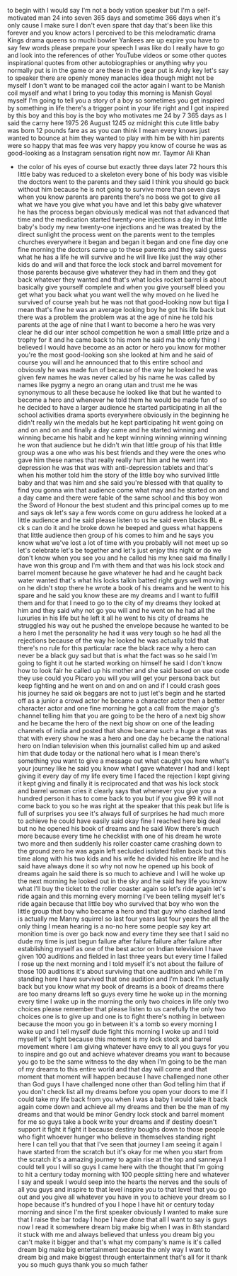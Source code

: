 
to begin with I would say I&#39;m not a body
vation speaker
but I&#39;m a self-motivated man 24 into
seven 365 days and sometime 366 days
when it&#39;s only cause I make sure I don&#39;t
even spare that day that&#39;s been like
this forever
and you know actors I perceived to be
this melodramatic drama Kings drama
queens so muchi bowler Yankees are up
expire you have to say few words please
prepare your speech I was like do I
really have to go and look into the
references of other YouTube videos or
some other quotes inspirational quotes
from other autobiographies or anything
why you normally put is in the game or
are these in the gear put is Andy key
let&#39;s say to speaker there are openly
money manacles idea though might not be
myself I don&#39;t want to be managed coil
the actor again I want to be Manish coil
myself and what I bring to you today
this morning is Manish Goyal myself I&#39;m
going to tell you a story of a boy so
sometimes you get inspired by something
in life there&#39;s a trigger point in your
life right and I got inspired by this
boy and this boy is the boy who
motivates me 24 by 7 365 days as I said
the carny here 1975 26 August 1245 oz
midnight this cute little baby was born
12 pounds fare as as you can think I
mean every knows just wanted to bounce
at him they wanted to play with him be
with him parents were so happy that mas
fee was very happy you know of course he
was as good-looking as a Instagram
sensation right now mr. Taymor Ali Khan
- the color of his eyes of course but
exactly three days later 72 hours this
little baby was reduced to a skeleton
every bone of his body was visible the
doctors went to the parents and they
said I think you should go back without
him
because he is not going to survive more
than seven days when you know parents
are parents there&#39;s no boss
we got to give all what we have you give
what you have and let this baby give
whatever he has the process began
obviously medical was not that advanced
that time and the medication started
twenty-one injections a day in that
little baby&#39;s body my new twenty-one
injections and he was treated by the
direct sunlight the process went on the
parents went to the temples churches
everywhere it began and began it began
and one fine day one fine morning the
doctors came up to these parents and
they said guess what he has a life he
will survive and he will live like just
the way other kids do and will and that
force the lock stock and barrel movement
for those parents because give whatever
they had in them and they got back
whatever they wanted and that&#39;s what
locks rocket barrel is about basically
give yourself complete and when you give
yourself bleed you get what you back
what you want well the why moved on he
lived he survived of course yeah but he
was not that good-looking now but tiga I
mean that&#39;s fine he was an average
looking boy he got his life back but
there was a problem the problem was at
the age of nine he told his parents at
the age of nine that I want to become a
hero
he was very clear he did our inter
school competition he won a small little
prize and a trophy for it and he came
back to his mom he said ma the only
thing I believed I would have become as
an actor or hero you know for mother
you&#39;re the most good-looking son she
looked at him and he said of course you
will and he announced that to this
entire school and obviously he was made
fun of because of the way he looked he
was given few names
he was never called by his name he was
called by names like pygmy a negro an
orang utan and trust me he was
synonymous to all these because he
looked like that but he wanted to become
a hero and whenever he told them he
would be made fun of so he decided to
have a larger audience he started
participating in all the school
activities drama sports everywhere
obviously in the beginning he didn&#39;t
really win the medals but he kept
participating hit went going on and on
and on and finally a day came and he
started winning and winning became his
habit and he kept winning winning
winning winning he won that audience but
he didn&#39;t win that little group of his
that little group was a one who was his
best friends and they were the ones who
gave him these names that really really
hurt him and he went into depression he
was that was with anti-depression
tablets and that&#39;s when his mother told
him the story of the little boy who
survived little baby and that was him
and she said you&#39;re blessed with that
quality to find you gonna win that
audience come what may and he started on
and a day came and there were fable of
the same school and this boy won the
Sword of Honour the best student and
this principal comes up to me and says
ok let&#39;s say a few words come on
guru address he looked at a little
audience and he said please listen to us
he said even blacks BL e ck s can do it
and he broke down he beeped and guess
what happens that little audience then
group of his comes to him and he says
you know what we&#39;ve lost a lot of time
with you probably will not meet up so
let&#39;s celebrate let&#39;s be together and
let&#39;s just enjoy this night or do we
don&#39;t know when you see you and he
called his my knee said ma finally I
have won this group and I&#39;m with them
and that was his lock stock and barrel
moment because he gave whatever he had
and he caught back water
wanted that&#39;s what his locks talkin
batted right guys well moving on he
didn&#39;t stop there he wrote a book of his
dreams and he went to his spare and he
said you know these are my dreams and I
want to fulfill them and for that I need
to go to the city of my dreams they
looked at him and they said why not
go you will and he went on he had all
the luxuries in his life but he left it
all he went to his city of dreams he
struggled his way out he pushed the
envelope because he wanted to be a hero
I met the personality he had it was very
tough so he had all the rejections
because of the way he looked he was
actually told that there&#39;s no rule for
this particular race the black race why
a hero can never be a black guy sad but
that is what the fact was so he said I&#39;m
going to fight it out he started working
on himself he said I don&#39;t know how to
look fair he called up his mother and
she said based on use code they use
could you Picaro you will you will get
your persona back but keep fighting and
he went on and on and on and if I could
crash goes his journey he said ok
beggars are not to just let&#39;s begin and
he started off as a junior a crowd actor
he became a character actor then a
better character actor and one fine
morning he got a call from the major g&#39;s
channel telling him that you are going
to be the hero of a next big show and he
became the hero of the next big show on
one of the leading channels of india and
posted that show became such a huge a
that was that with every show he was a
hero and one day he became the national
hero on Indian television when this
journalist called him up and asked him
that dude today or the national hero
what is I mean there&#39;s something you
want to give a message out what caught
you here what&#39;s your journey like he
said you know what
I gave whatever I had and I kept giving
it every day of my life every time I
faced the rejection I kept giving it
kept giving
and finally it is reciprocated and that
was his lock stock and barrel woman
cries it clearly says that whenever you
give you a hundred person it has to come
back to you but if you give 99 it will
not come back to you so he was right at
the speaker that this peak but life is
full of surprises you see it&#39;s always
full of surprises he had much more to
achieve he could have easily said okay
fine I reached here big deal but no he
opened his book of dreams and he said
Wow
there&#39;s much more because every time he
checklist with one of his dream he wrote
two more and then suddenly his roller
coaster came crashing down to the ground
zero he was again left secluded isolated
fallen back but this time along with his
two kids and his wife he divided his
entire life and he said have always done
it so why not now he opened up his book
of dreams again he said there is so much
to achieve and I will he woke up the
next morning he looked out in the sky
and he said hey life you know what
I&#39;ll buy the ticket to the roller
coaster again so let&#39;s ride again
let&#39;s ride again and this morning every
morning I&#39;ve been telling myself
let&#39;s ride again because that little boy
who survived that boy who won the little
group that boy who became a hero and
that guy who clashed land is actually me
Manny squirrel
so last four years last four years the
all the only thing I mean hearing is a
no-no here some people say key art
monition time is over go back now and
every time they see that I said no dude
my time is just begun failure after
failure failure after failure after
establishing myself as one of the best
actor on Indian television I have given
100 auditions and fielded in last three
years but every time I failed I rose up
the next morning and I told myself it&#39;s
not about the failure of those 100
auditions it&#39;s about surviving that one
audition and while I&#39;m standing here I
have survived that one audition and I&#39;m
back I&#39;m actually back but you know what
my book of dreams is a book of dreams
there are too many dreams left so guys
every time he woke up in the morning
every time I wake up in the morning the
only two choices in life only two
choices please remember that please
listen to us carefully the only two
choices one is to give up and one is to
fight there&#39;s nothing in between because
the moon you go in between it&#39;s a tomb
so every morning I wake up and I tell
myself dude fight this morning I woke up
and I told myself
let&#39;s fight because this moment is my
lock stock and barrel movement where I
am giving whatever have envy to all you
guys for you to inspire and go out and
achieve whatever dreams you want to
because you go to be the same witness to
the day when I&#39;m going to be the man of
my dreams to this entire world and that
day will come and that moment that
moment will happen because I have
challenged none other than God guys I
have challenged none other than God
telling him that if you don&#39;t check list
all my dreams before you open your doors
to me
if I could take my life back from you
when I was a baby I would take it back
again come down and achieve all my
dreams and then be the man of my dreams
and that would be minor Gendry lock
stock and barrel moment for me so guys
take a book write your dreams and if
destiny doesn&#39;t support it fight it
fight it because destiny boughs down to
those people who fight whoever hunger
who believe in themselves standing right
here I can tell you that that I&#39;ve seen
that journey I am seeing it again I have
started from the scratch but it&#39;s okay
for me when you start from the scratch
it&#39;s a amazing journey to again rise at
the top and sanneya I could tell you I
will so guys I came here with the
thought that I&#39;m going to hit a century
today morning with 100 people sitting
here and whatever I say and speak I
would seep into the hearts the nerves
and the souls of all you guys and
inspire to that level inspire you to
that level that you go out and you give
all whatever you have in you to achieve
your dream so I hope because it&#39;s
hundred of you I hope I have hit or
century today morning and since I&#39;m the
first speaker obviously I wanted to make
sure that I raise the bar today I hope I
have done that all I want to say is guys
now I read it somewhere
dream big make big when I was in 8th
standard it stuck with me and always
believed that unless you dream big you
can&#39;t make it bigger and that&#39;s what my
company&#39;s name is it&#39;s called dream big
make big entertainment because the only
way I want to dream big and make biggest
through entertainment that&#39;s all for it
thank you so much guys
thank you so much father
